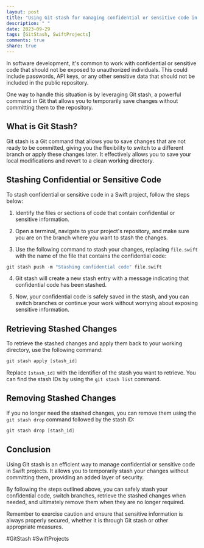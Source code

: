 ```yaml
---
layout: post
title: "Using Git stash for managing confidential or sensitive code in Swift projects"
description: " "
date: 2023-09-29
tags: [GitStash, SwiftProjects]
comments: true
share: true
---
```


In software development, it's common to work with confidential or sensitive code that should not be exposed to unauthorized individuals. This could include passwords, API keys, or any other sensitive data that should not be included in the public repository.

One way to handle this situation is by leveraging Git stash, a powerful command in Git that allows you to temporarily save changes without committing them to the repository.

## What is Git Stash?

Git stash is a Git command that allows you to save changes that are not ready to be committed, giving you the flexibility to switch to a different branch or apply these changes later. It effectively allows you to save your local modifications and revert to a clean working directory.

## Stashing Confidential or Sensitive Code

To stash confidential or sensitive code in a Swift project, follow the steps below:

1. Identify the files or sections of code that contain confidential or sensitive information.

2. Open a terminal, navigate to your project's repository, and make sure you are on the branch where you want to stash the changes.

3. Use the following command to stash your changes, replacing `file.swift` with the name of the file that contains the confidential code:

```swift
git stash push -m "Stashing confidential code" file.swift
```

4. Git stash will create a new stash entry with a message indicating that confidential code has been stashed.

5. Now, your confidential code is safely saved in the stash, and you can switch branches or continue your work without worrying about exposing sensitive information.

## Retrieving Stashed Changes

To retrieve the stashed changes and apply them back to your working directory, use the following command:

```swift
git stash apply [stash_id]
```

Replace `[stash_id]` with the identifier of the stash you want to retrieve. You can find the stash IDs by using the `git stash list` command.

## Removing Stashed Changes

If you no longer need the stashed changes, you can remove them using the `git stash drop` command followed by the stash ID:

```swift
git stash drop [stash_id]
```

## Conclusion

Using Git stash is an efficient way to manage confidential or sensitive code in Swift projects. It allows you to temporarily stash your changes without committing them, providing an added layer of security.

By following the steps outlined above, you can safely stash your confidential code, switch branches, retrieve the stashed changes when needed, and ultimately remove them when they are no longer required.

Remember to exercise caution and ensure that sensitive information is always properly secured, whether it is through Git stash or other appropriate measures.

#GitStash #SwiftProjects
